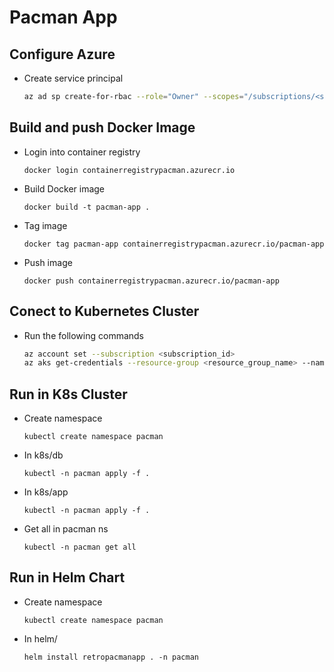 # Pacman App

## Configure Azure
- Create service principal

    ```bash
    az ad sp create-for-rbac --role="Owner" --scopes="/subscriptions/<subscription_id>"
    ```


## Build and push Docker Image

- Login into container registry

    ```docker
    docker login containerregistrypacman.azurecr.io
    ```

- Build Docker image
  
    ```docker
    docker build -t pacman-app .
    ```

- Tag image

    ```docker
    docker tag pacman-app containerregistrypacman.azurecr.io/pacman-app
    ```

- Push image

    ```docker
    docker push containerregistrypacman.azurecr.io/pacman-app
    ```

## Conect to Kubernetes Cluster

- Run the following commands

    ```bash
    az account set --subscription <subscription_id>
    az aks get-credentials --resource-group <resource_group_name> --name <kubernetes_cluster_name>
    ```
## Run in K8s Cluster

- Create namespace

    ```k8s
    kubectl create namespace pacman
    ```
- In k8s/db

    ```k8s
    kubectl -n pacman apply -f .
    ```

- In k8s/app

    ```k8s
    kubectl -n pacman apply -f .
    ```

- Get all in pacman ns

    ```
    kubectl -n pacman get all
    ```

## Run in Helm Chart

- Create namespace

    ```k8s
    kubectl create namespace pacman
    ```
- In helm/

    ```helm
    helm install retropacmanapp . -n pacman
    ```
